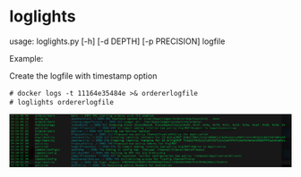 # loglights

usage: loglights.py [-h] [-d DEPTH] [-p PRECISION] logfile


Example:

Create the logfile with timestamp option 

    # docker logs -t 11164e35484e >& ordererlogfile
    # loglights ordererlogfile




![Output Screenshot](out.png?raw=true "Output Screenshot")

